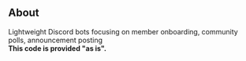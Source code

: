 ## About
Lightweight Discord bots focusing on member onboarding, community polls, announcement posting<br>
**This code is provided "as is".**
